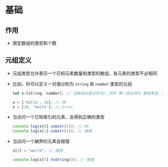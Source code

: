 # 基础

## 作用

- 限定数组的类型和个数

## 元组定义

- 元组类型允许表示一个已知元素数量和类型的数组，各元素的类型不必相同

- 比如，你可以定义一对值分别为 `string` 和 `number` 类型的元组

  ```js
  let x:[string, number]; // 该数组长度必须为2，同时 第一项必须为 数组类型，第二项为数字类型

  x = ['hello', 10]; // OK
  x = [10, 'hello']; // Error
  ```

- 当访问一个已知索引的元素，会得到正确的类型

  ```js
  console.log(x[0].substr(1)); // OK
  console.log(x[1].substr(1)); // 报错
  ```

- 当访问一个越界的元素会报错

  ```js
  x[3] = "world"; // 报错

  console.log(x[5].toString()); // 报错
  ```
